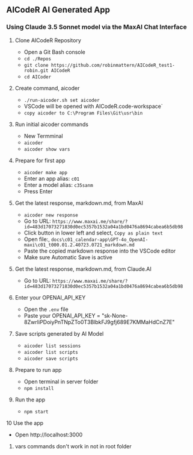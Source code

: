

## AICodeR AI Generated App
### Using Claude 3.5 Sonnet model via the MaxAI Chat Interface 

1. Clone AICodeR Repository

   - Open a Git Bash console 
   - `cd ./Repos`    
   - `git clone https://github.com/robinmattern/AICodeR_test1-robin.git AICodeR`    
   - `cd AICoder`   

2. Create command, aicoder

   - `./run-aicoder.sh set aicoder` 
   - VSCode will be opened with AICodeR.code-workspace`  
   - `copy aicoder to C:\Program Files\Git\usr\bin`   

3. Run initial aicoder commands
   - New Termminal
   - `aicoder`    
   - `aicoder show vars`     
   
4. Prepare for first app
   - `aicoder make app`   
   - Enter an app alias: `c01`   
   - Enter a model alias: `c35sanm`
   - Press Enter 
   
5. Get the latest response, markdown.md, from MaxAI
   - `aicoder new response` 
   - Go to URL: `https://www.maxai.me/share/?id=483d17073271830d0ec5357b1532a04a1bd0476a8694cabea6b5db98`   
   - Click button in lower left and select, `Copy as plain text`    
   - Open file:, `docs\c01_calendar-app\GPT-4o_OpenAI-maxi\c01_t000.01.2.40723.0721_markdown.md` 
   - Paste the copied markdown response into the VSCode editor
   - Make sure Automatic Save is active 
<!-- - Save the file as, `c01_t020.06.2.40723.0727_markdown.md` --> 

5. Get the latest response, markdown.md, from Claude.AI
   - Go to URL: `https://www.maxai.me/share/?id=483d17073271830d0ec5357b1532a04a1bd0476a8694cabea6b5db98`   
   
6. Enter your OPENAI_API_KEY
   - Open the `.env` file
   - Paste your OPENAI_API_KEY = "sk-None-8ZwrIiPDoiyPnTNpZTo0T3BlbkFJ9gfj689E7KMMaHdCnZ7E" 
   
7. Save scripts generated by AI Model
   
   - `aicoder list sessions`  
   - `aicoder list scripts`   
   - `aicoder save scripts`  

8. Prepare to run app
   - Open terminal in server folder   
   - `npm install`

9. Run the app 
   - `npm start`

10 Use the app
   - Open http://localhost:3000



1. vars commands don't work in not in root folder 
